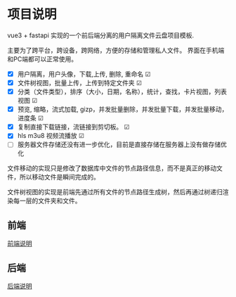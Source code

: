 
# 项目说明

vue3 + fastapi 实现的一个前后端分离的用户隔离文件云盘项目模板. 

主要为了跨平台，跨设备，跨网络，方便的存储和管理私人文件。 界面在手机端和PC端都可以正常使用。

- [X] 用户隔离，用户头像，下载,上传, 删除, 重命名 ☑
- [x] 文件树视图，批量上传，上传到特定文件夹  ☑
- [x] 分类（文件类型），排序（大小，日期，名称），统计，查找，卡片视图，列表视图 ☑
- [x] 预览, 缩略，流式加载, gizp，并发批量删除，并发批量下载，并发批量移动，进度条 ☑
- [x] 复制直接下载链接，流链接到剪切板。 ☑ 
- [x] hls m3u8 视频流播放 ☑
- [ ] 服务器文件存储还没有进一步优化，目前是直接存储在服务器上没有做存储优化

文件移动的实现只是修改了数据库中文件的节点路径信息，而不是真正的移动文件，所以移动文件是瞬间完成的。

文件树视图的实现是前端先通过所有文件的节点路径生成树，然后再通过树递归渲染每一层的文件夹和文件。


## 前端

[前端说明](./vue_interface/README.md)

## 后端

[后端说明](./fastapi_backend/README.md )

